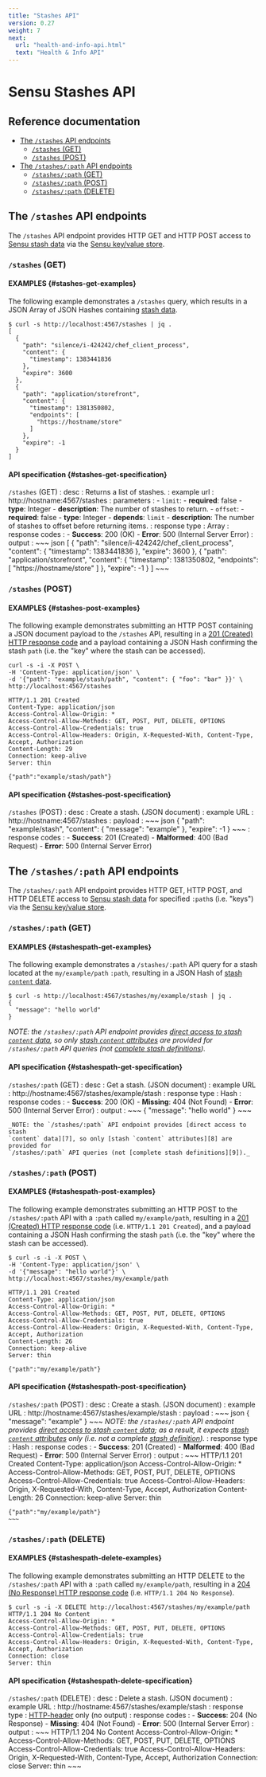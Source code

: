 ```yaml
---
title: "Stashes API"
version: 0.27
weight: 7
next:
  url: "health-and-info-api.html"
  text: "Health & Info API"
---
```


# Sensu Stashes API

## Reference documentation

- [The `/stashes` API endpoints](#the-stashes-api-endpoints)
  - [`/stashes` (GET)](#stashes-get)
  - [`/stashes` (POST)](#stashes-post)
- [The `/stashes/:path` API endpoints](#the-stashespath-api-endpoints)
  - [`/stashes/:path` (GET)](#stashespath-get)
  - [`/stashes/:path` (POST)](#stashespath-post)
  - [`/stashes/:path` (DELETE)](#stashespath-delete)

## The `/stashes` API endpoints

The `/stashes` API endpoint provides HTTP GET and HTTP POST access to [Sensu
stash data][3] via the [Sensu key/value store][4].

### `/stashes` (GET)

#### EXAMPLES {#stashes-get-examples}

The following example demonstrates a `/stashes` query, which results in a JSON
Array of JSON Hashes containing [stash data][3].

~~~
$ curl -s http://localhost:4567/stashes | jq .
[
  {
    "path": "silence/i-424242/chef_client_process",
    "content": {
      "timestamp": 1383441836
    },
    "expire": 3600
  },
  {
    "path": "application/storefront",
    "content": {
      "timestamp": 1381350802,
      "endpoints": [
        "https://hostname/store"
      ]
    },
    "expire": -1
  }
]
~~~

#### API specification {#stashes-get-specification}  

`/stashes` (GET)
: desc
  : Returns a list of stashes.
: example url
  : http://hostname:4567/stashes
: parameters
  : - `limit`:
      - **required**: false
      - **type**: Integer
      - **description**: The number of stashes to return.
    - `offset`:
      - **required**: false
      - **type**: Integer
      - **depends**: `limit`
      - **description**: The number of stashes to offset before returning items.
: response type
  : Array
: response codes
  : - **Success**: 200 (OK)
    - **Error**: 500 (Internal Server Error)
: output
  : ~~~ json
    [
      {
        "path": "silence/i-424242/chef_client_process",
        "content": {
          "timestamp": 1383441836
        },
        "expire": 3600
      },
      {
        "path": "application/storefront",
        "content": {
          "timestamp": 1381350802,
          "endpoints": [
            "https://hostname/store"
          ]
        },
        "expire": -1
      }
    ]
    ~~~

### `/stashes` (POST)

#### EXAMPLES {#stashes-post-examples}

The following example demonstrates submitting an HTTP POST containing a JSON
document payload to the `/stashes` API, resulting in a [201 (Created) HTTP
response code][5] and a payload containing a JSON Hash confirming the stash
`path` (i.e. the "key" where the stash can be accessed).

~~~ shell
curl -s -i -X POST \
-H 'Content-Type: application/json' \
-d '{"path": "example/stash/path", "content": { "foo": "bar" }}' \
http://localhost:4567/stashes

HTTP/1.1 201 Created
Content-Type: application/json
Access-Control-Allow-Origin: *
Access-Control-Allow-Methods: GET, POST, PUT, DELETE, OPTIONS
Access-Control-Allow-Credentials: true
Access-Control-Allow-Headers: Origin, X-Requested-With, Content-Type, Accept, Authorization
Content-Length: 29
Connection: keep-alive
Server: thin

{"path":"example/stash/path"}
~~~

#### API specification {#stashes-post-specification}

`/stashes` (POST)
: desc
  : Create a stash. (JSON document)
: example URL
  : http://hostname:4567/stashes
: payload
  : ~~~ json
    {
      "path": "example/stash",
      "content": {
        "message": "example"
      },
      "expire": -1
    }
    ~~~
: response codes
  : - **Success**: 201 (Created)
    - **Malformed**: 400 (Bad Request)
    - **Error**: 500 (Internal Server Error)

## The `/stashes/:path` API endpoints

The `/stashes/:path` API endpoint provides HTTP GET, HTTP POST, and HTTP DELETE
access to [Sensu stash data][3] for specified `:path`s (i.e. "keys") via the
[Sensu key/value store][4].

### `/stashes/:path` (GET)

#### EXAMPLES {#stashespath-get-examples}

The following example demonstrates a `/stashes/:path` API query for a stash
located at the `my/example/path` `:path`, resulting in a JSON Hash of [stash
`content` data][8].

~~~
$ curl -s http://localhost:4567/stashes/my/example/stash | jq .
{
  "message": "hello world"
}
~~~

_NOTE: the `/stashes/:path` API endpoint provides [direct access to stash
`content` data][7], so only [stash `content` attributes][8] are provided for
`/stashes/:path` API queries (not [complete stash definitions][9])._

#### API specification {#stashespath-get-specification}

`/stashes/:path` (GET)
: desc
  : Get a stash. (JSON document)
: example URL
  : http://hostname:4567/stashes/example/stash
: response type
  : Hash
: response codes
  : - **Success**: 200 (OK)
    - **Missing**: 404 (Not Found)
    - **Error**: 500 (Internal Server Error)
: output
  : ~~~
    {
      "message": "hello world"
    }
    ~~~

    _NOTE: the `/stashes/:path` API endpoint provides [direct access to stash
    `content` data][7], so only [stash `content` attributes][8] are provided for
    `/stashes/:path` API queries (not [complete stash definitions][9])._

### `/stashes/:path` (POST)

#### EXAMPLES {#stashespath-post-examples}

The following example demonstrates submitting an HTTP POST to the
`/stashes/:path` API with a `:path` called `my/example/path`, resulting in a
[201 (Created) HTTP response code][5] (i.e. `HTTP/1.1 201 Created`), and a
payload containing a JSON Hash confirming the stash `path` (i.e. the "key" where
the stash can be accessed).

~~~ shell
$ curl -s -i -X POST \
-H 'Content-Type: application/json' \
-d '{"message": "hello world"}' \
http://localhost:4567/stashes/my/example/path

HTTP/1.1 201 Created
Content-Type: application/json
Access-Control-Allow-Origin: *
Access-Control-Allow-Methods: GET, POST, PUT, DELETE, OPTIONS
Access-Control-Allow-Credentials: true
Access-Control-Allow-Headers: Origin, X-Requested-With, Content-Type, Accept, Authorization
Content-Length: 26
Connection: keep-alive
Server: thin

{"path":"my/example/path"}
~~~

#### API specification {#stashespath-post-specification}

`/stashes/:path` (POST)
: desc
  : Create a stash. (JSON document)
: example URL
  : http://hostname:4567/stashes/example/stash
: payload
  : ~~~ json
    {
      "message": "example"
    }
    ~~~
    _NOTE: the `/stashes/:path` API endpoint provides [direct access to stash
    `content` data][7]; as a result, it expects [stash `content` attributes][8]
    only (i.e. not a complete [stash definition][9])._
: response type
  : Hash
: response codes
  : - **Success**: 201 (Created)
    - **Malformed**: 400 (Bad Request)
    - **Error**: 500 (Internal Server Error)
: output
  : ~~~
    HTTP/1.1 201 Created
    Content-Type: application/json
    Access-Control-Allow-Origin: *
    Access-Control-Allow-Methods: GET, POST, PUT, DELETE, OPTIONS
    Access-Control-Allow-Credentials: true
    Access-Control-Allow-Headers: Origin, X-Requested-With, Content-Type, Accept, Authorization
    Content-Length: 26
    Connection: keep-alive
    Server: thin

    {"path":"my/example/path"}
    ~~~

### `/stashes/:path` (DELETE)

#### EXAMPLES {#stashespath-delete-examples}

The following example demonstrates submitting an HTTP DELETE to the
`/stashes/:path` API with a `:path` called `my/example/path`, resulting in a
[204 (No Response) HTTP response code][5] (i.e. `HTTP/1.1 204 No Response`).

~~~ shell
$ curl -s -i -X DELETE http://localhost:4567/stashes/my/example/path                                                                                                                                                                                        
HTTP/1.1 204 No Content
Access-Control-Allow-Origin: *
Access-Control-Allow-Methods: GET, POST, PUT, DELETE, OPTIONS
Access-Control-Allow-Credentials: true
Access-Control-Allow-Headers: Origin, X-Requested-With, Content-Type, Accept, Authorization
Connection: close
Server: thin
~~~

#### API specification {#stashespath-delete-specification}

`/stashes/:path` (DELETE)
: desc
  : Delete a stash. (JSON document)
: example URL
  : http://hostname:4567/stashes/example/stash
: response type
  : [HTTP-header][10] only (no output)
: response codes
  : - **Success**: 204 (No Response)
    - **Missing**: 404 (Not Found)
    - **Error**: 500 (Internal Server Error)
: output
  : ~~~
    HTTP/1.1 204 No Content
    Access-Control-Allow-Origin: *
    Access-Control-Allow-Methods: GET, POST, PUT, DELETE, OPTIONS
    Access-Control-Allow-Credentials: true
    Access-Control-Allow-Headers: Origin, X-Requested-With, Content-Type, Accept, Authorization
    Connection: close
    Server: thin
    ~~~

[1]:  https://en.wikipedia.org/wiki/Key-value_database
[2]:  ../reference/events.html
[3]:  ../reference/stashes.html#what-is-a-sensu-stash
[4]:  ../reference/stashes.html#the-sensu-keyvalue-store
[5]:  https://en.wikipedia.org/wiki/List_of_HTTP_status_codes
[6]:  #stashes-get
[7]:  ../reference/stashes.html#direct-access-to-stash-content-data
[8]:  ../reference/stashes.html#content-attributes
[9]:  ../reference/stashes.html#stash-definition-specification
[10]: https://www.w3.org/Protocols/rfc2616/rfc2616-sec14.html
